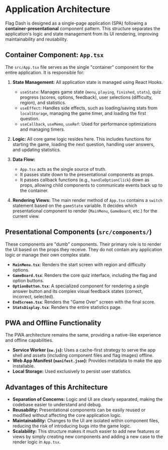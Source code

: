 # Application Architecture

Flag Dash is designed as a single-page application (SPA) following a **container-presentational** component pattern. This structure separates the application's logic and state management from its UI rendering, improving maintainability and reusability.

## Container Component: `App.tsx`

The `src/App.tsx` file serves as the single "container" component for the entire application. It is responsible for:

1.  **State Management:** All application state is managed using React Hooks.
    -   `useState`: Manages game state (`menu`, `playing`, `finished`, `stats`), quiz progress (scores, options, feedback), user selections (difficulty, region), and statistics.
    -   `useEffect`: Handles side effects, such as loading/saving stats from `localStorage`, managing the game timer, and loading the first question.
    -   `useCallback`, `useMemo`, `useRef`: Used for performance optimizations and managing timers.

2.  **Logic:** All core game logic resides here. This includes functions for starting the game, loading the next question, handling user answers, and updating statistics.

3.  **Data Flow:**
    -   `App.tsx` acts as the single source of truth.
    -   It passes state down to the presentational components as props.
    -   It passes callback functions (e.g., `handleOptionClick`) down as props, allowing child components to communicate events back up to the container.

4.  **Rendering Views:** The main render method of `App.tsx` contains a `switch` statement based on the `gameState` variable. It decides which presentational component to render (`MainMenu`, `GameBoard`, etc.) for the current view.

## Presentational Components (`src/components/`)

These components are "dumb" components. Their primary role is to render the UI based on the props they receive. They do not contain any application logic or manage their own complex state.

-   **`MainMenu.tsx`**: Renders the start screen with region and difficulty options.
-   **`GameBoard.tsx`**: Renders the core quiz interface, including the flag and option buttons.
-   **`OptionButton.tsx`**: A specialized component for rendering a single answer button and its complex visual feedback states (correct, incorrect, selected).
-   **`EndScreen.tsx`**: Renders the "Game Over" screen with the final score.
-   **`StatsDisplay.tsx`**: Renders the entire statistics page.

## PWA and Offline Functionality

The PWA architecture remains the same, providing a native-like experience and offline capabilities.

-   **Service Worker (`sw.js`):** Uses a cache-first strategy to serve the app shell and assets (including component files and flag images) offline.
-   **Web App Manifest (`manifest.json`):** Provides metadata to make the app installable.
-   **Local Storage:** Used exclusively to persist user statistics.

## Advantages of this Architecture

-   **Separation of Concerns:** Logic and UI are clearly separated, making the codebase easier to understand and debug.
-   **Reusability:** Presentational components can be easily reused or modified without affecting the core application logic.
-   **Maintainability:** Changes to the UI are isolated within component files, reducing the risk of introducing bugs into the game logic.
-   **Scalability:** This structure makes it much easier to add new features or views by simply creating new components and adding a new case to the render logic in `App.tsx`.